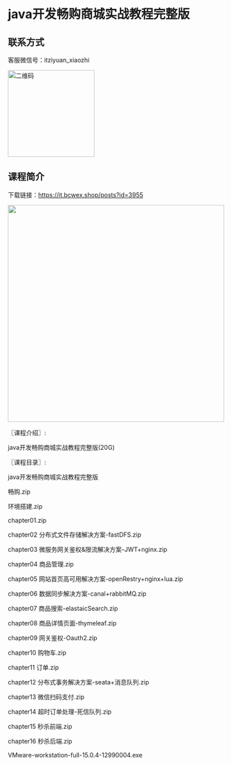 # java开发畅购商城实战教程完整版

## 联系方式

客服微信号：itziyuan_xiaozhi

<img src="https://ziyuanyun.oss-cn-guangzhou.aliyuncs.com/common/20240614073449/666b82192834a.jpg" width="200" height="200" alt="二维码">

## 课程简介

下载链接：https://it.bcwex.shop/posts?id=3955

<img src="https://ziyuanyun.oss-cn-guangzhou.aliyuncs.com/yun/20240515185427/66449463b4abc.jpg" width="500" alt="">

  〖课程介绍〗:

 java开发畅购商城实战教程完整版(20G)

 〖课程目录〗:

 java开发畅购商城实战教程完整版



 畅购.zip

 环境搭建.zip

 chapter01.zip

 chapter02 分布式文件存储解决方案-fastDFS.zip

 chapter03 微服务网关鉴权&amp;限流解决方案-JWT+nginx.zip

 chapter04 商品管理.zip

 chapter05 网站首页高可用解决方案-openRestry+nginx+lua.zip

 chapter06 数据同步解决方案-canal+rabbitMQ.zip

 chapter07 商品搜索-elastaicSearch.zip

 chapter08 商品详情页面-thymeleaf.zip

 chapter09 网关鉴权-Oauth2.zip

 chapter10 购物车.zip

 chapter11 订单.zip

 chapter12 分布式事务解决方案-seata+消息队列.zip

 chapter13 微信扫码支付.zip

 chapter14 超时订单处理-死信队列.zip

 chapter15 秒杀前端.zip

 chapter16 秒杀后端.zip

 VMware-workstation-full-15.0.4-12990004.exe

  